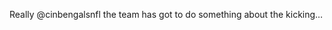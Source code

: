 <!--
id: 204509597
link: http://kevinisom.info/post/204509597/really-cinbengalsnfl-the-team-has-got-to-do
slug: really-cinbengalsnfl-the-team-has-got-to-do
date: Mon Oct 05 2009 10:50:37 GMT+1300 (NZDT)
raw: {"blog_name":"kevinisom","id":204509597,"post_url":"http://kevinisom.info/post/204509597/really-cinbengalsnfl-the-team-has-got-to-do","slug":"really-cinbengalsnfl-the-team-has-got-to-do","type":"text","date":"2009-10-04 21:50:37 GMT","timestamp":1254693037,"state":"published","format":"html","reblog_key":"zlm81741","tags":[],"short_url":"http://tmblr.co/Zw68YyCC96T","highlighted":[],"feed_item":"http://twitter.com/kev_nz/statuses/4611393335","from_feed_id":"650289","note_count":0,"title":null,"body":"<p>Really @cinbengalsnfl the team has got to do something about the kicking&#8230;</p>"}
publish: 2009-10-05
tags: 
title: null
-->


Really @cinbengalsnfl the team has got to do something about the
kicking…


